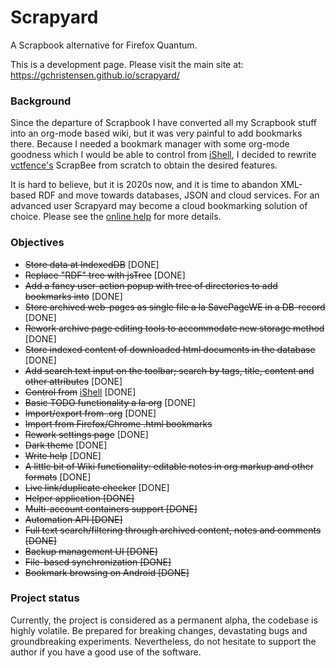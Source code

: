 # Scrapyard

A Scrapbook alternative for Firefox Quantum.

This is a development page. Please visit the main site at: https://gchristensen.github.io/scrapyard/

### Background

Since the departure of Scrapbook I have converted all my Scrapbook stuff into an org-mode
based wiki, but it was very painful to add bookmarks there. Because I needed a bookmark
manager with some org-mode goodness which I would be able to control from [iShell](https://gchristensen.github.io/ishell/),
I decided to rewrite [vctfence's](https://github.com/vctfence) ScrapBee from scratch
to obtain the desired features.

It is hard to believe, but it is 2020s now, and it is time to abandon XML-based RDF and move towards databases, JSON
and cloud services. For an advanced user Scrapyard may become a cloud bookmarking solution of choice. Please see
the [online help](https://gchristensen.github.io/scrapyard/addon/ui/locales/en/help.html) for more details.

### Objectives

* ~~Store data at IndexedDB~~ [DONE]
* ~~Replace "RDF" tree with jsTree~~ [DONE]
* ~~Add a fancy user-action popup with tree of directories to add bookmarks into~~ [DONE]
* ~~Store archived web-pages as single file a la SavePageWE in a DB-record~~ [DONE]
* ~~Rework archive page editing tools to accommodate new storage method~~ [DONE]
* ~~Store indexed content of downloaded html documents in the database~~ [DONE]
* ~~Add search text input on the toolbar; search by tags, title, content and other attributes~~ [DONE]
* ~~Control from~~ [iShell](https://gchristensen.github.io/ishell/) [DONE]
* ~~Basic TODO functionality a la org~~ [DONE]
* ~~Import/export from .org~~ [DONE]
* ~~Import from Firefox/Chrome .html bookmarks~~
* ~~Rework settings page~~ [DONE]
* ~~Dark theme~~ [DONE]
* ~~Write help~~ [DONE]
* ~~A little bit of Wiki functionality: editable notes in org markup and other formats~~ [DONE]
* ~~Live link/duplicate checker~~ [DONE]
* ~~Helper application [DONE]~~
* ~~Multi-account containers support [DONE]~~
* ~~Automation API [DONE]~~
* ~~Full text search/filtering through archived content, notes and comments [DONE]~~
* ~~Backup management UI [DONE]~~
* ~~File-based synchronization [DONE]~~
* ~~Bookmark browsing on Android [DONE]~~

### Project status

Currently, the project is considered as a permanent alpha, the codebase is highly volatile. Be prepared for breaking
changes, devastating bugs and groundbreaking experiments. Nevertheless, do not hesitate to support the author
if you have a good use of the software.
